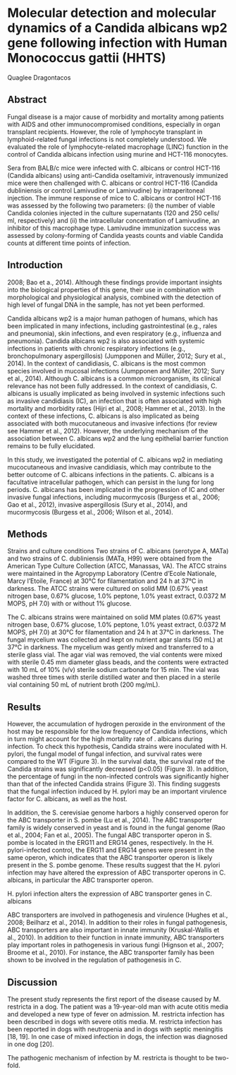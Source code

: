 # Molecular detection and molecular dynamics of a Candida albicans wp2 gene following infection with Human Monococcus gattii (HHTS)
Quaglee Dragontacos


## Abstract
Fungal disease is a major cause of morbidity and mortality among patients with AIDS and other immunocompromised conditions, especially in organ transplant recipients. However, the role of lymphocyte transplant in lymphoid-related fungal infections is not completely understood. We evaluated the role of lymphocyte-related macrophage (LINC) function in the control of Candida albicans infection using murine and HCT-116 monocytes.

Sera from BALB/c mice were infected with C. albicans or control HCT-116 (Candida albicans) using anti-Candida oseltamivir, intravenously immunized mice were then challenged with C. albicans or control HCT-116 (Candida dubliniensis or control Lamivudine or Lamivudine) by intraperitoneal injection. The immune response of mice to C. albicans or control HCT-116 was assessed by the following two parameters: (i) the number of viable Candida colonies injected in the culture supernatants (120 and 250 cells/ ml, respectively) and (ii) the intracellular concentration of Lamivudine, an inhibitor of this macrophage type. Lamivudine immunization success was assessed by colony-forming of Candida yeasts counts and viable Candida counts at different time points of infection.


## Introduction
 2008; Bao et a., 2014). Although these findings provide important insights into the biological properties of this gene, their use in combination with morphological and physiological analysis, combined with the detection of high level of fungal DNA in the sample, has not yet been performed.

Candida albicans wp2 is a major human pathogen of humans, which has been implicated in many infections, including gastrointestinal (e.g., rales and pneumonia), skin infections, and even respiratory (e.g., influenza and pneumonia). Candida albicans wp2 is also associated with systemic infections in patients with chronic respiratory infections (e.g., bronchopulmonary aspergillosis) (Jumpponen and Müller, 2012; Sury et al., 2014). In the context of candidiasis, C. albicans is the most common species involved in mucosal infections (Jumpponen and Müller, 2012; Sury et al., 2014). Although C. albicans is a common microorganism, its clinical relevance has not been fully addressed. In the context of candidiasis, C. albicans is usually implicated as being involved in systemic infections such as invasive candidiasis (IC), an infection that is often associated with high mortality and morbidity rates (Hijri et al., 2008; Hammer et al., 2013). In the context of these infections, C. albicans is also implicated as being associated with both mucocutaneous and invasive infections (for review see Hammer et al., 2012). However, the underlying mechanism of the association between C. albicans wp2 and the lung epithelial barrier function remains to be fully elucidated.

In this study, we investigated the potential of C. albicans wp2 in mediating mucocutaneous and invasive candidiasis, which may contribute to the better outcome of C. albicans infections in the patients. C. albicans is a facultative intracellular pathogen, which can persist in the lung for long periods. C. albicans has been implicated in the progression of IC and other invasive fungal infections, including mucormycosis (Burgess et al., 2006; Gao et al., 2012), invasive aspergillosis (Sury et al., 2014), and mucormycosis (Burgess et al., 2006; Wilson et al., 2014).


## Methods
Strains and culture conditions
Two strains of C. albicans (serotype A, MATa) and two strains of C. dubliniensis (MATa, H99) were obtained from the American Type Culture Collection (ATCC, Manassas, VA). The ATCC strains were maintained in the Agropymp Laboratory (Centre d’Ecole Nationale, Marcy l’Etoile, France) at 30°C for filamentation and 24 h at 37°C in darkness. The ATCC strains were cultured on solid MM (0.67% yeast nitrogen base, 0.67% glucose, 1.0% peptone, 1.0% yeast extract, 0.0372 M MOPS, pH 7.0) with or without 1% glucose.

The C. albicans strains were maintained on solid MM plates (0.67% yeast nitrogen base, 0.67% glucose, 1.0% peptone, 1.0% yeast extract, 0.0372 M MOPS, pH 7.0) at 30°C for filamentation and 24 h at 37°C in darkness. The fungal mycelium was collected and kept on nutrient agar slants (50 mL) at 37°C in darkness. The mycelium was gently mixed and transferred to a sterile glass vial. The agar vial was removed, the vial contents were mixed with sterile 0.45 mm diameter glass beads, and the contents were extracted with 10 mL of 10% (v/v) sterile sodium carbonate for 15 min. The vial was washed three times with sterile distilled water and then placed in a sterile vial containing 50 mL of nutrient broth (200 mg/mL).


## Results
However, the accumulation of hydrogen peroxide in the environment of the host may be responsible for the low frequency of Candida infections, which in turn might account for the high mortality rate of . albicans during infection. To check this hypothesis, Candida strains were inoculated with H. pylori, the fungal model of fungal infection, and survival rates were compared to the WT (Figure 3). In the survival data, the survival rate of the Candida strains was significantly decreased (p<0.05) (Figure 3). In addition, the percentage of fungi in the non-infected controls was significantly higher than that of the infected Candida strains (Figure 3). This finding suggests that the fungal infection induced by H. pylori may be an important virulence factor for C. albicans, as well as the host.

In addition, the S. cerevisiae genome harbors a highly conserved operon for the ABC transporter in S. pombe (Lu et al., 2014). The ABC transporter family is widely conserved in yeast and is found in the fungal genome (Rao et al., 2004; Fan et al., 2005). The fungal ABC transporter operon in S. pombe is located in the ERG11 and ERG14 genes, respectively. In the H. pylori-infected control, the ERG11 and ERG14 genes were present in the same operon, which indicates that the ABC transporter operon is likely present in the S. pombe genome. These results suggest that the H. pylori infection may have altered the expression of ABC transporter operons in C. albicans, in particular the ABC transporter operon.

H. pylori infection alters the expression of ABC transporter genes in C. albicans

ABC transporters are involved in pathogenesis and virulence (Hughes et al., 2008; Beilharz et al., 2014). In addition to their roles in fungal pathogenesis, ABC transporters are also important in innate immunity (Kruskal-Wallis et al., 2010). In addition to their function in innate immunity, ABC transporters play important roles in pathogenesis in various fungi (Hignson et al., 2007; Broome et al., 2010). For instance, the ABC transporter family has been shown to be involved in the regulation of pathogenesis in C.


## Discussion
The present study represents the first report of the disease caused by M. restricta in a dog. The patient was a 19-year-old man with acute otitis media and developed a new type of fever on admission. M. restricta infection has been described in dogs with severe otitis media. M. restricta infection has been reported in dogs with neutropenia and in dogs with septic meningitis [18, 19]. In one case of mixed infection in dogs, the infection was diagnosed in one dog [20].

The pathogenic mechanism of infection by M. restricta is thought to be two-fold.
